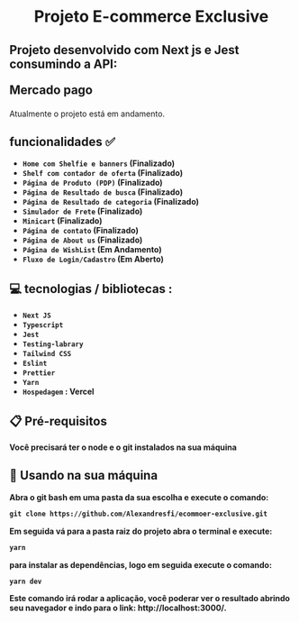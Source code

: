 <h1 align="center" >Projeto E-commerce Exclusive</h1>

<h2> 
   Projeto desenvolvido com Next js e Jest consumindo a API: <br>
    <p>Mercado pago</p>
 </h2>
 
 <p> 
   Atualmente o projeto está em andamento.
 </p>

<h2> 
 funcionalidades ✅
</h2>

- <strong> `Home com Shelfie e banners` (Finalizado) </strong>
- <strong> `Shelf com contador de oferta` (Finalizado) </strong>
- <strong> `Página de Produto (PDP)` (Finalizado)</strong>
- <strong> `Página de Resultado de busca` (Finalizado)</strong>
- <strong> `Página de Resultado de categoria` (Finalizado)</strong>
- <strong> `Simulador de Frete` (Finalizado) </strong>
- <strong> `Minicart` (Finalizado) </strong>
- <strong> `Página de contato` (Finalizado) </strong>
- <strong> `Página de About us` (Finalizado) </strong>
- <strong> `Página de WishList` (Em Andamento) </strong>
- <strong> `Fluxo de Login/Cadastro` (Em Aberto) </strong>

<h2> 
 💻 tecnologias / bibliotecas :
</h2>

- <strong> `Next JS` <strong>
- <strong> `Typescript` <strong>
- <strong> `Jest` <strong>
- <strong> `Testing-labrary` <strong>
- <strong> `Tailwind CSS` <strong>
- <strong> `Eslint` <strong>
- <strong> `Prettier` <strong>
- <strong> `Yarn`<strong>
- <strong> `Hospedagem` <strong> : Vercel

<h2>
    📋 Pré-requisitos
</h2>

<p> Você precisará ter o node e o git instalados na sua máquina</p>

<h2>
    🔧 Usando na sua máquina
</h2>
Abra o git bash em uma pasta da sua escolha e execute o comando:

```md
git clone https://github.com/Alexandresfi/ecommoer-exclusive.git
```

Em seguida vá para a pasta raiz do projeto abra o terminal e execute:

```md
yarn
```

para instalar as dependências, logo em seguida execute o comando:

```md
yarn dev
```

Este comando irá rodar a aplicação, você poderar ver o resultado abrindo seu navegador e indo para o link: http://localhost:3000/.
